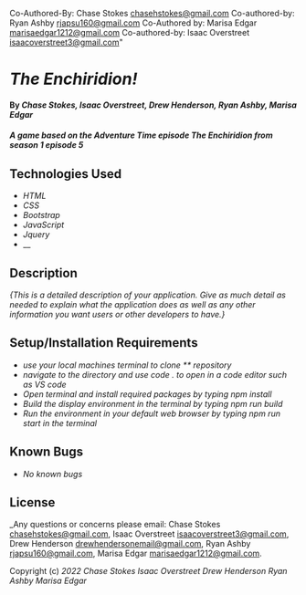 Co-Authored-By: Chase Stokes <chasehstokes@gmail.com>
Co-authored-by: Ryan Ashby <rjapsu160@gmail.com>
Co-Authored by: Marisa Edgar <marisaedgar1212@gmail.com>
Co-authored-by: Isaac Overstreet <isaacoverstreet3@gmail.com>"

# _The Enchiridion!_

#### By _**Chase Stokes**, **Isaac Overstreet**, **Drew Henderson**, **Ryan Ashby**, **Marisa Edgar**_

#### _A game based on the Adventure Time episode The Enchiridion from season 1 episode 5_

## Technologies Used

* _HTML_
* _CSS_
* _Bootstrap_
* _JavaScript_
* _Jquery_
* __

## Description

_{This is a detailed description of your application. Give as much detail as needed to explain what the application does as well as any other information you want users or other developers to have.}_

## Setup/Installation Requirements

* _use your local machines terminal to clone ** repository_
* _navigate to the directory and use *code .* to open in a code editor such as VS code_
* _Open terminal and install required packages by typing *npm install*_
* _Build the display environment in the terminal by typing *npm run build*_
* _Run the environment in your default web browser by typing *npm run start* in the terminal_


## Known Bugs

* _No known bugs_

## License

_Any questions or concerns please email: 
Chase Stokes chasehstokes@gmail.com, 
Isaac Overstreet isaacoverstreet3@gmail.com, 
Drew Henderson drewhendersonemail@gmail.com, 
Ryan Ashby rjapsu160@gmail.com, 
Marisa Edgar marisaedgar1212@gmail.com.

Copyright (c) _2022_ _Chase Stokes_ _Isaac Overstreet_ _Drew Henderson_ _Ryan Ashby_ _Marisa Edgar_